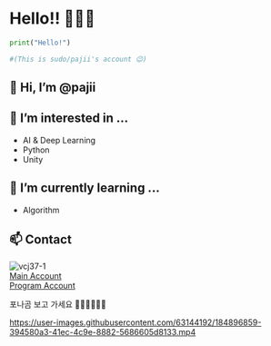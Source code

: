 # Hello!! 🐻‍❄️👋

```python
print("Hello!")

#(This is sudo/pajii's account 😉)
```

## 👋 Hi, I’m @pajii





## 👀 I’m interested in ...

- AI & Deep Learning
- Python
- Unity

## 🌱 I’m currently learning ...

- Algorithm

## 📫 Contact

![vcj37-1](https://user-images.githubusercontent.com/63144192/184896568-ebdcfba2-f7b7-4ea4-8dcf-32c1208ee254.png)
<br>   [Main Account]
<br>   [Program Account]


포나곰 보고 가세요 🐻‍❄️🥺🥺🐻‍❄️

https://user-images.githubusercontent.com/63144192/184896859-394580a3-41ec-4c9e-8882-5686605d8133.mp4


<!---
pajii/pajii is a ✨ special ✨ repository because its `README.md` (this file) appears on your GitHub profile.
You can click the Preview link to take a look at your changes.
- 💞️ I’m looking to collaborate on ...
--->

[Main Account]:https://twitter.com/sudo_sudo_
[Program Account]:https://twitter.com/sudo_record_
